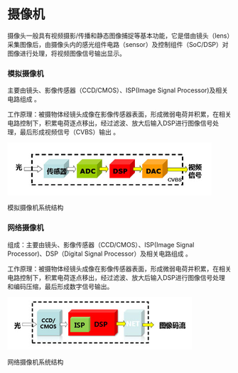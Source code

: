 # 摄像机

摄像头一般具有视频摄影/传播和静态图像捕捉等基本功能，它是借由镜头（lens）采集图像后，由摄像头内的感光组件电路（sensor）及控制组件（SoC/DSP）对图像进行处理，将视频图像信号输出显示。

### 模拟摄像机

主要由镜头、影像传感器（CCD/CMOS）、ISP\(Image Signal Processor\)及相关电路组成
。

工作原理：被摄物体经镜头成像在影像传感器表面，形成微弱电荷并积累，在相关电路控制下，积累电荷逐点移出，经过滤波、放大后输入DSP进行图像信号处理，最后形成视频信号（CVBS）输出
。

![](/assets/模拟摄像机系统结构.jpg)

模拟摄像机系统结构

### 网络摄像机

组成：主要由镜头、影像传感器（CCD/CMOS）、ISP\(Image Signal Processor\)、DSP（Digital Signal Processor）及相关电路组成
。

工作原理：被摄物体经镜头成像在影像传感器表面，形成微弱电荷并积累，在相关电路控制下，积累电荷逐点移出，经过滤波、放大后输入DSP进行图像信号处理和编码压缩，最后形成数字信号输出。

![](/assets/网络摄像机系统结构.jpg)

网络摄像机系统结构








